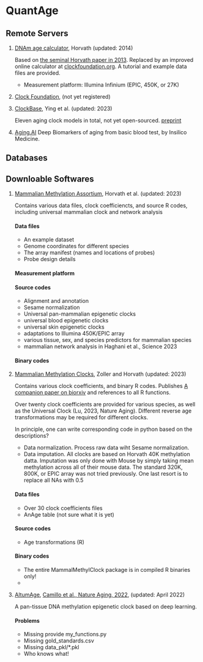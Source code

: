 # QuantAge

## Remote Servers
1. [DNAm age calculator](https://dnamage.genetics.ucla.edu/), Horvath (updated: 2014)
   
   Based on [the seminal Horvath paper in 2013](https://genomebiology.biomedcentral.com/articles/10.1186/gb-2013-14-10-r115). Replaced by an improved online calculator at [clockfoundation.org](https://dnamage.clockfoundation.org). A tutorial and example data files are provided.

   * Measurement platform: Illumina Infinium (EPIC, 450K, or 27K)

2. [Clock Foundation](https://dnamage.clockfoundation.org/user/login), (not yet registered)

3. [ClockBase](https://www.clockbase.org/), Ying et al. (updated: 2023)

   Eleven aging clock models in total, not yet open-sourced. [preprint](https://doi.org/10.1101/2023.02.28.530532)

4. [Aging.AI](http://www.aging.ai/) Deep Biomarkers of aging from basic blood test, by Insilico Medicine.

## Databases

## Downloable Softwares
1. [Mammalian Methylation Assortium](https://github.com/shorvath/MammalianMethylationConsortium), Horvath et al. (updated: 2023)
   
   Contains various data files, clock coefficiencts, and source R codes, including universal mammalian clock and network analysis
   #### Data files
      * An example dataset
      * Genome coordinates for different species
      * The array manifest (names and locations of probes)
      * Probe design details

   #### Measurement platform

   #### Source codes
      * Alignment and annotation
      * Sesame normalization
      * Universal pan-mammalian epigenetic clocks
      * universal blood epigenetic clocks
      * universal skin epigenetic clocks
      * adaptations to Illumina 450K/EPIC array
      * various tissue, sex, and species predictors for mammalian species
      * mammalian network analysis in Haghani et al., Science 2023

   #### Binary codes


2. [Mammalian Methylation Clocks](https://github.com/jazoller96/mammalian-methyl-clocks), Zoller and Horvath (updated: 2023)

   Contains various clock coefficients, and binary R codes. Publishes [A companion paper on biorxiv](https://www.biorxiv.org/content/10.1101/2023.09.06.556506v1) and references to all R functions.

   Over twenty clock coefficients are provided for various species, as well as the Universal Clock (Lu, 2023, Nature Aging). Different reverse age transformations may be required for different clocks.

   In principle, one can write corresponding code in python based on the descriptions?

   * Data normalization. Process raw data wiht Sesame normalization.
   * Data imputation. All clocks are based on Horvath 40K methylation datta. Imputation was only done with Mouse by simply taking mean methylation across all of their mouse data. The standard 320K, 800K, or EPIC array was not tried previously. One last resort is to replace all NAs with 0.5

   #### Data files
      * Over 30 clock coefficients files
      * AnAge table (not sure what it is yet)
   #### Source codes
      * Age transformations (R)
   #### Binary codes
      * The entire MammalMethylClock package is in compiled R binaries only!
      * 
3. [AltumAge](https://github.com/rsinghlab/AltumAge/tree/main), [Camillo et al., Nature Aging, 2022](https://www.nature.com/articles/s41514-022-00085-y), (updated: April 2022)

   A pan-tissue DNA methylation epigenetic clock based on deep learning. 

   #### Problems
      * Missing provide my_functions.py
      * Missing gold_standards.csv
      * Missing data_pkl/*.pkl
      * Who knows what!